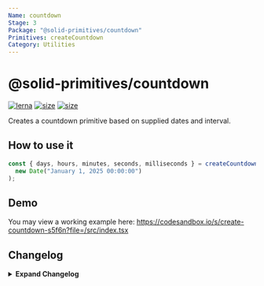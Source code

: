 ```yaml
---
Name: countdown
Stage: 3
Package: "@solid-primitives/countdown"
Primitives: createCountdown
Category: Utilities
---
```


# @solid-primitives/countdown

[![lerna](https://img.shields.io/badge/maintained%20with-lerna-cc00ff.svg?style=for-the-badge?style=for-the-badge)](https://lerna.js.org/)
[![size](https://img.shields.io/bundlephobia/minzip/@solid-primitives/countdown?style=for-the-badge)](https://bundlephobia.com/package/@solid-primitives/countdown)
[![size](https://img.shields.io/npm/v/@solid-primitives/countdown?style=for-the-badge)](https://www.npmjs.com/package/@solid-primitives/countdown)

Creates a countdown primitive based on supplied dates and interval.

## How to use it

```ts
const { days, hours, minutes, seconds, milliseconds } = createCountdown(
  new Date("January 1, 2025 00:00:00")
);
```

## Demo

You may view a working example here: https://codesandbox.io/s/create-countdown-s5f6n?file=/src/index.tsx

## Changelog

<details>
<summary><b>Expand Changelog</b></summary>

0.0.100

First commit of the countdown primitive.

1.0.0

Updated to Stage 3 and published CJS.

</details>

